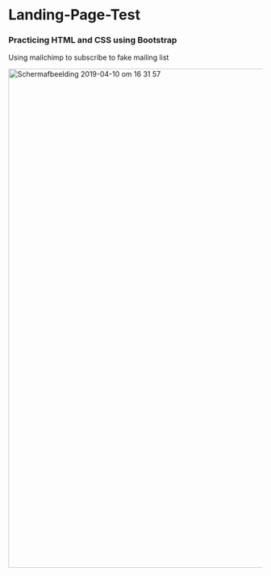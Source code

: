# Landing-Page-Test
### Practicing HTML and CSS using Bootstrap

Using mailchimp to subscribe to fake mailing list

<img width="990" alt="Schermafbeelding 2019-04-10 om 16 31 57" src="https://user-images.githubusercontent.com/45598278/55888731-34d11480-5bb0-11e9-8b5b-74447b0ad007.png">
